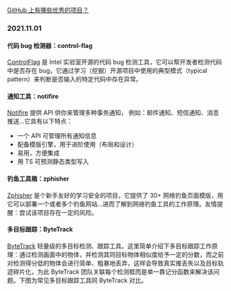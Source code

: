 [GitHub 上有哪些优秀的项目？](https://www.zhihu.com/question/20584141)

### 2021.11.01
#### 代码 bug 检测器：control-flag
[ControlFlag](https://github.com/IntelLabs/control-flag) 是 Intel 实验室开源的代码 bug 检测工具，它可以帮开发者检测代码中是否存在 bug，它通过学习（挖掘）开源项目中使用的典型模式（typical pattern）来判断是否输入的特定代码中存在异常。
#### 通知工具：notifire
[Notifire](https://github.com/notifirehq/notifire) 提供 API 供你来管理多种事务通知， 例如：邮件通知、短信通知、消息推送…它具有以下特点：

- 一个 API 可管理所有通知信息
- 配备模版引擎，用于进阶使用（布局和设计）
- 易用，方便集成
- 用 TS 可预测静态类型写入

#### 钓鱼工具箱：zphisher
[Zphisher](https://github.com/htr-tech/zphisher) 是个新手友好的学习安全的项目，它提供了 30+ 网络钓鱼页面模版，用它可以部署一个或者多个钓鱼网站…进而了解到网络钓鱼工具的工作原理。友情提醒：尝试该项目存在一定的风险。

#### 多目标跟踪：ByteTrack
[ByteTrack](https://github.com/ifzhang/ByteTrack) 轻量级的多目标检测、跟踪工具。这里简单介绍下多目标跟踪工作原理：通过检测画面中的物体，并检测其同目标物体相似度给予一定的分数，而之前对检测得分低的物体会进行简单、粗暴地丢弃，这样会导致真实推丢失以及目标轨迹碎片化，为此 ByteTrack 团队关联每个检测框而是单一靠记分函数来解决该问题。下图为常见多目标跟踪工具同 ByteTrack 对比。